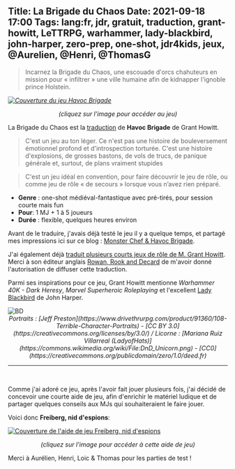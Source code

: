 Title: La Brigade du Chaos
Date: 2021-09-18 17:00
Tags: lang:fr, jdr, gratuit, traduction, grant-howitt, LeTTRPG, warhammer, lady-blackbird, john-harper, zero-prep, one-shot, jdr4kids, jeux, @Aurelien, @Henri, @ThomasG
---
<!-- Com'
* [x] blog post & page jeux-de-role
* [x] https://discord.com/invite/uFn5zJZrt2
* [x] https://www.deviantart.com/drmaxkurt/journal/Excellent-JdR-gratuit-la-Brigade-du-Chaos-892253402
* [x] https://www.cestpasdujdr.fr/lettrpg/
* [x] email aux playtesteurs
* [x] https://forums.ffjdr.org/t/la-brigade-du-chaos/634
* [x] https://www.casusno.fr/viewtopic.php?f=8&t=39634
* [x] https://forum.cwowd.com/t/gratuit-traduction-la-brigade-du-chaos/25072
* [x] https://opale-roliste.com/forum/ressources/vos-creations/gratuit-traduction-brigade-du-chaos
* [x] https://www.scenariotheque.org/Document/info_doc.php?id_doc=10418
      -> référence : https://lucas-c.itch.io/la-brigade-du-chaos-freiberg-nid-despions
* [x] Discord Auberge des rêveurs
* [x] https://www.trictrac.net/forum/sujet/traduction-gratuit-la-brigade-du-chaos
* [x] https://rpggeek.com/thread/2728434/article/38492614#38492614
* [x] https://forum.canardpc.com/threads/12905-JDR-Jeux-de-R%C3%B4le-Topic-G%C3%A9n%C3%A9ral?p=13548708&viewfull=1#post13548708
* [x] https://www.reddit.com/r/jdr/comments/pt2p93/gratuit_oneshot_traduction_la_brigade_du_chaos/
* [x] http://www.legrog.org/jeux-amateurs/la-brigade-du-chaos
* [wip] https://www.annuairejdr.fr
-->

> Incarnez la Brigade du Chaos, une escouade d'orcs chahuteurs en mission pour « infiltrer » une ville humaine afin de kidnapper l'ignoble prince Holstein.

<em>[![Couverture du jeu Havoc Brigade](images/2021/09/Havoc-Brigade-cover.jpg)](https://lucas-c.itch.io/la-brigade-du-chaos)
<center>(cliquez sur l'image pour accéder au jeu)</center></em>

La Brigade du Chaos est la [traduction](/lucas/blog/tag/traduction.html) de **Havoc Brigade** de Grant Howitt.

> C'est un jeu au ton léger. Ce n'est pas une histoire de bouleversement émotionnel profond et d'introspection
> torturée. C'est une histoire d'explosions, de grosses bastons, de vols de trucs, de panique générale et,
>surtout, de plans vraiment stupides

> C'est un jeu idéal en convention, pour faire découvrir le jeu de rôle, ou comme jeu de rôle « de secours »
> lorsque vous n’avez rien préparé.

* **Genre** : one-shot médiéval-fantastique avec pré-tirés, pour session courte mais fun
* **Pour**:  1 MJ + 1 à 5 joueurs
* **Durée** : flexible, quelques heures environ

Avant de le traduire, j'avais déjà testé le jeu il y a quelque temps,
et partagé mes impressions ici sur ce blog : [Monster Chef & Havoc Brigade](double-brigade.html).

J'ai également déjà [traduit plusieurs courts jeux de rôle de M. Grant Howitt](traduction-de-jdr-monopage-de-grant-howitt.html).
Merci à son éditeur anglais [Rowan, Rook and Decard](https://rowanrookanddecard.com) de m'avoir donné l'autorisation de diffuser cette traduction.

Parmi ses inspirations pour ce jeu, Grant Howitt mentionne _Warhammer 40K - Dark Heresy_,
_Marvel Superheroic Roleplaying_ et l'excellent [Lady Blackbird](lady-blackbird.html) de John Harper.

<img class="comic-strip" alt="BD" src="images/2021/09/havoc-brigade-comic-strip.png">

<center><em>
Portraits : [Jeff Preston](https://www.drivethrurpg.com/product/91360/108-Terrible-Character-Portraits) - [CC BY 3.0](https://creativecommons.org/licenses/by/3.0/)
/ Licorne : [Mariana Ruiz Villarreal (LadyofHats)](https://commons.wikimedia.org/wiki/File:DnD_Unicorn.png) - [CC0](https://creativecommons.org/publicdomain/zero/1.0/deed.fr)
</em></center>

---
<br>

Comme j'ai adoré ce jeu, après l'avoir fait jouer plusieurs fois,
j'ai décidé de concevoir une courte aide de jeu,
afin d'enrichir le matériel ludique et de partager quelques conseils aux MJs qui souhaiteraient le faire jouer.

Voici donc **Freiberg, nid d'espions**:

[![Couverture de l'aide de jeu Freiberg, nid d'espions](images/2021/09/medieval_city_concept_by_davidhueso.jpg)](https://lucas-c.itch.io/la-brigade-du-chaos-freiberg-nid-despions)
<em><center>(cliquez sur l'image pour accéder à cette aide de jeu)</center></em>

Merci à Aurélien, Henri, Loic & Thomas pour les parties de test !

<style>
article img { width: 30rem; }
img.comic-strip { max-height: none; max-width: 100%; }
</style>

